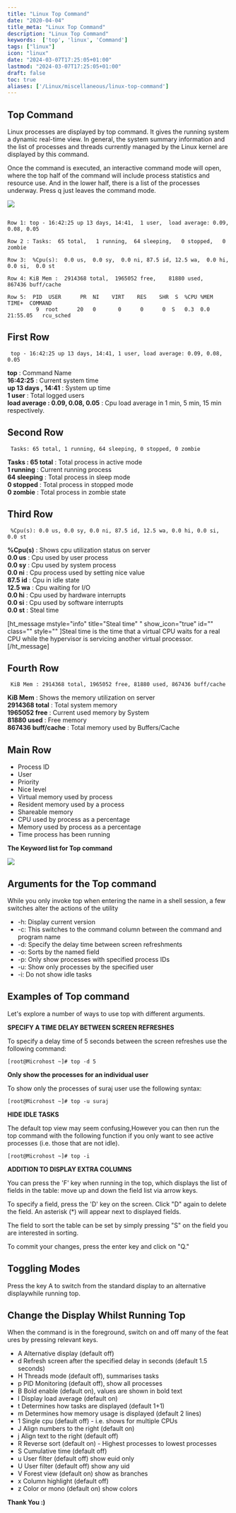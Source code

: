 ```yaml
---
title: "Linux Top Command"
date: "2020-04-04"
title_meta: "Linux Top Command"
description: "Linux Top Command"
keywords:  ['top', 'linux', 'Command']
tags: ["linux"]
icon: "linux"
date: "2024-03-07T17:25:05+01:00"
lastmod: "2024-03-07T17:25:05+01:00" 
draft: false
toc: true
aliases: ['/Linux/miscellaneous/linux-top-command']
---
```


## Top Command

Linux processes are displayed by top command. It gives the running system a dynamic real-time view. In general, the system summary information and the list of processes and threads currently managed by the Linux kernel are displayed by this command.

Once the command is executed, an interactive command mode will open, where the top half of the command will include process statistics and resource use. And in the lower half, there is a list of the processes underway. Press q just leaves the command mode.

![](images/top_screenshot.png)

```

Row 1: top - 16:42:25 up 13 days, 14:41,  1 user,  load average: 0.09, 0.08, 0.05

Row 2 : Tasks:  65 total,   1 running,  64 sleeping,   0 stopped,   0 zombie

Row 3:  %Cpu(s):  0.0 us,  0.0 sy,  0.0 ni, 87.5 id, 12.5 wa,  0.0 hi,  0.0 si,  0.0 st

Row 4: KiB Mem :  2914368 total,  1965052 free,    81880 used,   867436 buff/cache

Row 5:  PID  USER      PR  NI    VIRT    RES    SHR  S  %CPU %MEM     TIME+  COMMAND
         9  root      20   0       0      0      0  S   0.3  0.0   21:55.05   rcu_sched
```

## First Row

```
 top - 16:42:25 up 13 days, 14:41, 1 user, load average: 0.09, 0.08, 0.05 
```

**top** : Command Name  
**16:42:25** : Current system time  
**up 13 days ,** **14:41** : System up time  
**1 user** : Total logged users  
**load average : 0.09, 0.08, 0.05** : Cpu load average in 1 min, 5 min, 15 min respectively.

## Second Row

```
 Tasks: 65 total, 1 running, 64 sleeping, 0 stopped, 0 zombie 
```

**Tasks : 65 total** : Total process in active mode  
**1 running** : Current running process  
**64 sleeping** : Total process in sleep mode  
**0 stopped** : Total process in stopped mode  
**0 zombie** : Total process in zombie state

## Third Row

```
 %Cpu(s): 0.0 us, 0.0 sy, 0.0 ni, 87.5 id, 12.5 wa, 0.0 hi, 0.0 si, 0.0 st 
```

**%Cpu(s)** : Shows cpu utilization status on server  
**0.0 us** : Cpu used by user process  
**0.0 sy** : Cpu used by system process  
**0.0 ni** : Cpu process used by setting nice value  
**87.5 id** : Cpu in idle state  
**12.5 wa** : Cpu waiting for I/O  
**0.0 hi** : Cpu used by hardware interrupts  
**0.0 si** : Cpu used by software interrupts  
**0.0 st** : Steal time

\[ht\_message mstyle="info" title="Steal time" " show\_icon="true" id="" class="" style="" \]Steal time is the time that a virtual CPU waits for a real CPU while the hypervisor is servicing another virtual processor.\[/ht\_message\]

## Fourth Row

```
 KiB Mem : 2914368 total, 1965052 free, 81880 used, 867436 buff/cache 
```

**KiB Mem** : Shows the memory utilization on server  
**2914368 total** : Total system memory  
**1965052 free** : Current used memory by System  
**81880 used** : Free memory  
**867436 buff/cache** : Total memory used by Buffers/Cache

## Main Row

- Process ID
- User
- Priority
- Nice level
- Virtual memory used by process
- Resident memory used by a process
- Shareable memory
- CPU used by process as a percentage
- Memory used by process as a percentage
- Time process has been running

**The Keyword list for Top command**

![](images/top-2.png)

## Arguments for the Top command

While you only invoke top when entering the name in a shell session, a few switches alter the actions of the utility

- \-h: Display current version
- \-c: This switches to the command column between the command and program name
- \-d: Specify the delay time between screen refreshments
- \-o: Sorts by the named field
- \-p: Only show processes with specified process IDs
- \-u: Show only processes by the specified user
- \-i: Do not show idle tasks

## Examples of Top command

Let's explore a number of ways to use top with different arguments.

**SPECIFY A TIME DELAY BETWEEN SCREEN REFRESHES**

To specify a delay time of 5 seconds between the screen refreshes use the following command:

```
[root@Microhost ~]# top -d 5 
```

**Only show the processes for an individual user**

To show only the processes of suraj user use the following syntax:

```
[root@Microhost ~]# top -u suraj 
```

**HIDE IDLE TASKS**

The default top view may seem confusing,However you can then run the top command with the following function if you only want to see active processes (i.e. those that are not idle).

```
[root@Microhost ~]# top -i 
```

**ADDITION TO DISPLAY EXTRA COLUMNS**

You can press the 'F' key when running in the top, which displays the list of fields in the table: move up and down the field list via arrow keys.

To specify a field, press the 'D' key on the screen. Click "D" again to delete the field. An asterisk (\*) will appear next to displayed fields.

The field to sort the table can be set by simply pressing "S" on the field you are interested in sorting.

To commit your changes, press the enter key and click on "Q."

## Toggling Modes

Press the key A to switch from the standard display to an alternative displaywhile running top.

## Change the Display Whilst Running Top

When the command is in the foreground, switch on and off many of the features by pressing relevant keys.

- A Alternative display (default off)
- d Refresh screen after the specified delay in seconds (default 1.5 seconds)
- H Threads mode (default off), summarises tasks
- p PID Monitoring (default off), show all processes
- B Bold enable (default on), values are shown in bold text
- l Display load average (default on)
- t Determines how tasks are displayed (default 1+1)
- m Determines how memory usage is displayed (default 2 lines)
- 1 Single cpu (default off) - i.e. shows for multiple CPUs
- J Align numbers to the right (default on)
- j Align text to the right (default off)
- R Reverse sort (default on) - Highest processes to lowest processes
- S Cumulative time (default off)
- u User filter (default off) show euid only
- U User filter (default off) show any uid
- V Forest view (default on) show as branches
- x Column highlight (default off)
- z Color or mono (default on) show colors

**Thank You :)**
